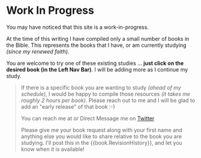 # Work In Progress

<script type="text/javascript" src="pageSetup.js"></script>

You may have noticed that this site is a work-in-progress.

At the time of this writing I have compiled only a small number of
books in the Bible.  This represents the books that I have, or am
currently studying _(since my renewed faith)_.

You are welcome to try one of these existing studies ... **just click
on the desired book (in the Left Nav Bar)**.  I will be adding more as
I continue my study.

> If there is a specific book you are wanting to study _(ahead of my
> schedule)_, I would be happy to compile those resources _(it takes
> me roughly 2 hours per book)_.  Please reach out to me and I will be
> glad to add an "early release" of that book :-)
>
> You can reach me at
> <span id="inquire"></span>
> or Direct Message me on [Twitter](https://twitter.com/kevinast)
> 
> Please give me your book request along with your first name and
> anything else you would like to share relative to the book you are
> studying.  I'll post this in the {{book.RevisionHistory}}, and let you know
> when it is available!

<script>
  addInquire('Fire%20Within%20Book%20Request');
</script>
